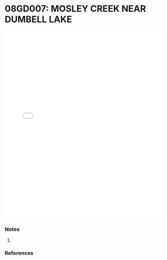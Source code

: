 # 08GD007: MOSLEY CREEK NEAR DUMBELL LAKE

<iframe src="/distribution_estimation/_static/stations/08GD007_fdc.html" width="100%" height="600" frameborder="0"></iframe>

### Notes
1. 

### References

